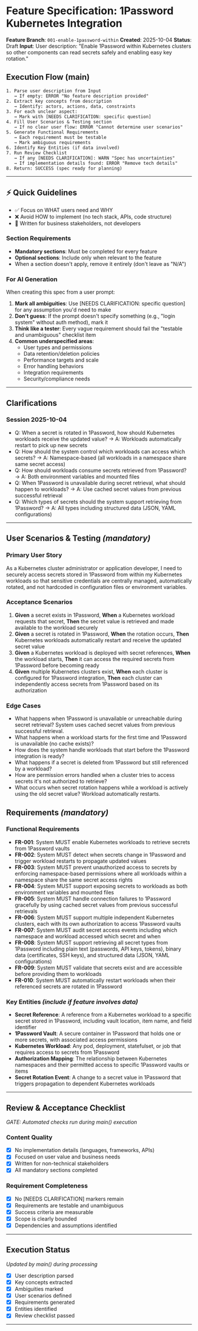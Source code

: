 # Feature Specification: 1Password Kubernetes Integration

**Feature Branch**: `001-enable-1password-within`
**Created**: 2025-10-04
**Status**: Draft
**Input**: User description: "Enable 1Password within Kubernetes clusters so other components can read secrets safely and enabling easy key rotation."

## Execution Flow (main)
```
1. Parse user description from Input
   → If empty: ERROR "No feature description provided"
2. Extract key concepts from description
   → Identify: actors, actions, data, constraints
3. For each unclear aspect:
   → Mark with [NEEDS CLARIFICATION: specific question]
4. Fill User Scenarios & Testing section
   → If no clear user flow: ERROR "Cannot determine user scenarios"
5. Generate Functional Requirements
   → Each requirement must be testable
   → Mark ambiguous requirements
6. Identify Key Entities (if data involved)
7. Run Review Checklist
   → If any [NEEDS CLARIFICATION]: WARN "Spec has uncertainties"
   → If implementation details found: ERROR "Remove tech details"
8. Return: SUCCESS (spec ready for planning)
```

---

## ⚡ Quick Guidelines
- ✅ Focus on WHAT users need and WHY
- ❌ Avoid HOW to implement (no tech stack, APIs, code structure)
- 👥 Written for business stakeholders, not developers

### Section Requirements
- **Mandatory sections**: Must be completed for every feature
- **Optional sections**: Include only when relevant to the feature
- When a section doesn't apply, remove it entirely (don't leave as "N/A")

### For AI Generation
When creating this spec from a user prompt:
1. **Mark all ambiguities**: Use [NEEDS CLARIFICATION: specific question] for any assumption you'd need to make
2. **Don't guess**: If the prompt doesn't specify something (e.g., "login system" without auth method), mark it
3. **Think like a tester**: Every vague requirement should fail the "testable and unambiguous" checklist item
4. **Common underspecified areas**:
   - User types and permissions
   - Data retention/deletion policies
   - Performance targets and scale
   - Error handling behaviors
   - Integration requirements
   - Security/compliance needs

---

## Clarifications

### Session 2025-10-04
- Q: When a secret is rotated in 1Password, how should Kubernetes workloads receive the updated value? → A: Workloads automatically restart to pick up new secrets
- Q: How should the system control which workloads can access which secrets? → A: Namespace-based (all workloads in a namespace share same secret access)
- Q: How should workloads consume secrets retrieved from 1Password? → A: Both environment variables and mounted files
- Q: When 1Password is unavailable during secret retrieval, what should happen to workloads? → A: Use cached secret values from previous successful retrieval
- Q: Which types of secrets should the system support retrieving from 1Password? → A: All types including structured data (JSON, YAML configurations)

---

## User Scenarios & Testing *(mandatory)*

### Primary User Story
As a Kubernetes cluster administrator or application developer, I need to securely access secrets stored in 1Password from within my Kubernetes workloads so that sensitive credentials are centrally managed, automatically rotated, and not hardcoded in configuration files or environment variables.

### Acceptance Scenarios
1. **Given** a secret exists in 1Password, **When** a Kubernetes workload requests that secret, **Then** the secret value is retrieved and made available to the workload securely
2. **Given** a secret is rotated in 1Password, **When** the rotation occurs, **Then** Kubernetes workloads automatically restart and receive the updated secret value
3. **Given** a Kubernetes workload is deployed with secret references, **When** the workload starts, **Then** it can access the required secrets from 1Password before becoming ready
4. **Given** multiple Kubernetes clusters exist, **When** each cluster is configured for 1Password integration, **Then** each cluster can independently access secrets from 1Password based on its authorization

### Edge Cases
- What happens when 1Password is unavailable or unreachable during secret retrieval? System uses cached secret values from previous successful retrieval.
- What happens when a workload starts for the first time and 1Password is unavailable (no cache exists)?
- How does the system handle workloads that start before the 1Password integration is ready?
- What happens if a secret is deleted from 1Password but still referenced by a workload?
- How are permission errors handled when a cluster tries to access secrets it's not authorized to retrieve?
- What occurs when secret rotation happens while a workload is actively using the old secret value? Workload automatically restarts.

## Requirements *(mandatory)*

### Functional Requirements
- **FR-001**: System MUST enable Kubernetes workloads to retrieve secrets from 1Password vaults
- **FR-002**: System MUST detect when secrets change in 1Password and trigger workload restarts to propagate updated values
- **FR-003**: System MUST prevent unauthorized access to secrets by enforcing namespace-based permissions where all workloads within a namespace share the same secret access rights
- **FR-004**: System MUST support exposing secrets to workloads as both environment variables and mounted files
- **FR-005**: System MUST handle connection failures to 1Password gracefully by using cached secret values from previous successful retrievals
- **FR-006**: System MUST support multiple independent Kubernetes clusters, each with its own authorization to access 1Password vaults
- **FR-007**: System MUST audit secret access events including which namespace and workload accessed which secret and when
- **FR-008**: System MUST support retrieving all secret types from 1Password including plain text (passwords, API keys, tokens), binary data (certificates, SSH keys), and structured data (JSON, YAML configurations)
- **FR-009**: System MUST validate that secrets exist and are accessible before providing them to workloads
- **FR-010**: System MUST automatically restart workloads when their referenced secrets are rotated in 1Password

### Key Entities *(include if feature involves data)*
- **Secret Reference**: A reference from a Kubernetes workload to a specific secret stored in 1Password, including vault location, item name, and field identifier
- **1Password Vault**: A secure container in 1Password that holds one or more secrets, with associated access permissions
- **Kubernetes Workload**: Any pod, deployment, statefulset, or job that requires access to secrets from 1Password
- **Authorization Mapping**: The relationship between Kubernetes namespaces and their permitted access to specific 1Password vaults or items
- **Secret Rotation Event**: A change to a secret value in 1Password that triggers propagation to dependent Kubernetes workloads

---

## Review & Acceptance Checklist
*GATE: Automated checks run during main() execution*

### Content Quality
- [x] No implementation details (languages, frameworks, APIs)
- [x] Focused on user value and business needs
- [x] Written for non-technical stakeholders
- [x] All mandatory sections completed

### Requirement Completeness
- [x] No [NEEDS CLARIFICATION] markers remain
- [x] Requirements are testable and unambiguous
- [x] Success criteria are measurable
- [x] Scope is clearly bounded
- [x] Dependencies and assumptions identified

---

## Execution Status
*Updated by main() during processing*

- [x] User description parsed
- [x] Key concepts extracted
- [x] Ambiguities marked
- [x] User scenarios defined
- [x] Requirements generated
- [x] Entities identified
- [x] Review checklist passed

---
